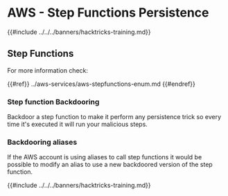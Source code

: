 # AWS - Step Functions Persistence

{{#include ../../../banners/hacktricks-training.md}}

## Step Functions

For more information check:

{{#ref}}
../aws-services/aws-stepfunctions-enum.md
{{#endref}}

### Step function Backdooring

Backdoor a step function to make it perform any persistence trick so every time it's executed it will run your malicious steps.

### Backdooring aliases

If the AWS account is using aliases to call step functions it would be possible to modify an alias to use a new backdoored version of the step function.

{{#include ../../../banners/hacktricks-training.md}}





